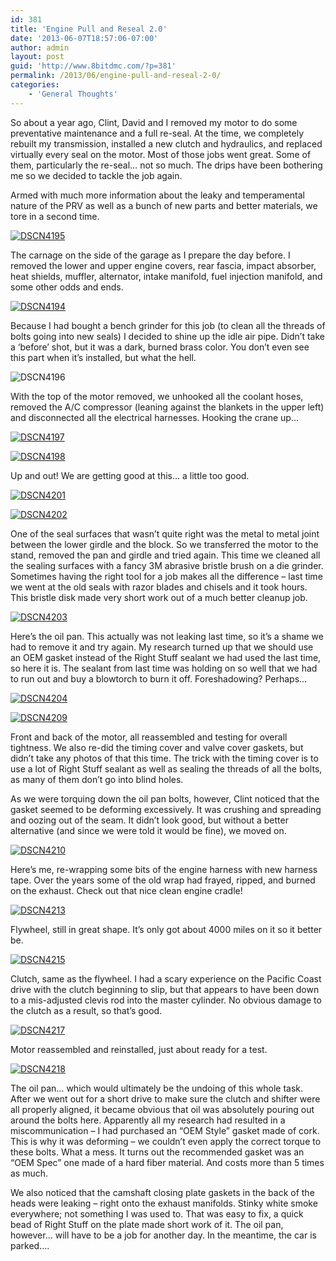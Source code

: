 ```yaml
---
id: 381
title: 'Engine Pull and Reseal 2.0'
date: '2013-06-07T18:57:06-07:00'
author: admin
layout: post
guid: 'http://www.8bitdmc.com/?p=381'
permalink: /2013/06/engine-pull-and-reseal-2-0/
categories:
    - 'General Thoughts'
---
```


So about a year ago, Clint, David and I removed my motor to do some preventative maintenance and a full re-seal. At the time, we completely rebuilt my transmission, installed a new clutch and hydraulics, and replaced virtually every seal on the motor. Most of those jobs went great. Some of them, particularly the re-seal… not so much. The drips have been bothering me so we decided to tackle the job again.

Armed with much more information about the leaky and temperamental nature of the PRV as well as a bunch of new parts and better materials, we tore in a second time.

[![DSCN4195](assets/images/2013/06/DSCN4195-300x224.jpg)](assets/images/2013/06/DSCN4195.jpg)

The carnage on the side of the garage as I prepare the day before. I removed the lower and upper engine covers, rear fascia, impact absorber, heat shields, muffler, alternator, intake manifold, fuel injection manifold, and some other odds and ends.

[![DSCN4194](assets/images/2013/06/DSCN4194-300x224.jpg)](assets/images/2013/06/DSCN4194.jpg)

Because I had bought a bench grinder for this job (to clean all the threads of bolts going into new seals) I decided to shine up the idle air pipe. Didn’t take a ‘before’ shot, but it was a dark, burned brass color. You don’t even see this part when it’s installed, but what the hell.

![DSCN4196](assets/images/2013/06/DSCN4196-300x224.jpg)

With the top of the motor removed, we unhooked all the coolant hoses, removed the A/C compressor (leaning against the blankets in the upper left) and disconnected all the electrical harnesses. Hooking the crane up…

[![DSCN4197](assets/images/2013/06/DSCN4197-300x224.jpg)](assets/images/2013/06/DSCN4197.jpg)

[![DSCN4198](assets/images/2013/06/DSCN4198-300x224.jpg)](assets/images/2013/06/DSCN4198.jpg)

Up and out! We are getting good at this… a little too good.

[![DSCN4201](assets/images/2013/06/DSCN4201-300x224.jpg)](assets/images/2013/06/DSCN4201.jpg)

[![DSCN4202](assets/images/2013/06/DSCN4202-300x224.jpg)](assets/images/2013/06/DSCN4202.jpg)

One of the seal surfaces that wasn’t quite right was the metal to metal joint between the lower girdle and the block. So we transferred the motor to the stand, removed the pan and girdle and tried again. This time we cleaned all the sealing surfaces with a fancy 3M abrasive bristle brush on a die grinder. Sometimes having the right tool for a job makes all the difference – last time we went at the old seals with razor blades and chisels and it took hours. This bristle disk made very short work out of a much better cleanup job.

[![DSCN4203](assets/images/2013/06/DSCN4203-300x224.jpg)](assets/images/2013/06/DSCN4203.jpg)

Here’s the oil pan. This actually was not leaking last time, so it’s a shame we had to remove it and try again. My research turned up that we should use an OEM gasket instead of the Right Stuff sealant we had used the last time, so here it is. The sealant from last time was holding on so well that we had to run out and buy a blowtorch to burn it off. Foreshadowing? Perhaps…

[![DSCN4204](assets/images/2013/06/DSCN4204-300x224.jpg)](assets/images/2013/06/DSCN4204.jpg)

[![DSCN4209](assets/images/2013/06/DSCN4209-300x224.jpg)](assets/images/2013/06/DSCN4209.jpg)

Front and back of the motor, all reassembled and testing for overall tightness. We also re-did the timing cover and valve cover gaskets, but didn’t take any photos of that this time. The trick with the timing cover is to use a lot of Right Stuff sealant as well as sealing the threads of all the bolts, as many of them don’t go into blind holes.

As we were torquing down the oil pan bolts, however, Clint noticed that the gasket seemed to be deforming excessively. It was crushing and spreading and oozing out of the seam. It didn’t look good, but without a better alternative (and since we were told it would be fine), we moved on.

[![DSCN4210](assets/images/2013/06/DSCN4210-300x224.jpg)](assets/images/2013/06/DSCN4210.jpg)

Here’s me, re-wrapping some bits of the engine harness with new harness tape. Over the years some of the old wrap had frayed, ripped, and burned on the exhaust. Check out that nice clean engine cradle!

[![DSCN4213](assets/images/2013/06/DSCN4213-300x224.jpg)](assets/images/2013/06/DSCN4213.jpg)

Flywheel, still in great shape. It’s only got about 4000 miles on it so it better be.

[![DSCN4215](assets/images/2013/06/DSCN4215-300x224.jpg)](assets/images/2013/06/DSCN4215.jpg)

Clutch, same as the flywheel. I had a scary experience on the Pacific Coast drive with the clutch beginning to slip, but that appears to have been down to a mis-adjusted clevis rod into the master cylinder. No obvious damage to the clutch as a result, so that’s good.

[![DSCN4217](assets/images/2013/06/DSCN4217-300x224.jpg)](assets/images/2013/06/DSCN4217.jpg)

Motor reassembled and reinstalled, just about ready for a test.

[![DSCN4218](assets/images/2013/06/DSCN4218-300x224.jpg)](assets/images/2013/06/DSCN4218.jpg)

The oil pan… which would ultimately be the undoing of this whole task. After we went out for a short drive to make sure the clutch and shifter were all properly aligned, it became obvious that oil was absolutely pouring out around the bolts here. Apparently all my research had resulted in a miscommunication – I had purchased an “OEM Style” gasket made of cork. This is why it was deforming – we couldn’t even apply the correct torque to these bolts. What a mess. It turns out the recommended gasket was an “OEM Spec” one made of a hard fiber material. And costs more than 5 times as much.

We also noticed that the camshaft closing plate gaskets in the back of the heads were leaking – right onto the exhaust manifolds. Stinky white smoke everywhere; not something I was used to. That was easy to fix, a quick bead of Right Stuff on the plate made short work of it. The oil pan, however… will have to be a job for another day. In the meantime, the car is parked….